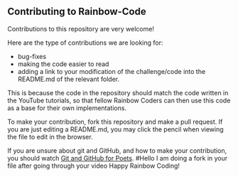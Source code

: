 ## Contributing to Rainbow-Code

Contributions to this repository are very welcome!

Here are the type of contributions we are looking for:
 - bug-fixes
 - making the code easier to read
 - adding a link to your modification of the challenge/code 
  into the README.md of the relevant folder.

This is because the code in the repository should match the code written 
in the YouTube tutorials, so that fellow Rainbow Coders can then 
use this code as a base for their own implementations.

To make your contribution, fork this repository and make a pull request.
If you are just editing a README.md, you may click the pencil when viewing
the file to edit in the browser.

If you are unsure about git and GitHub, and how to make your contribution,
you should watch [Git and GitHub for Poets](https://www.youtube.com/playlist?list=PLRqwX-V7Uu6ZF9C0YMKuns9sLDzK6zoiV).
#Hello I am doing a fork in your file after going through your video
Happy Rainbow Coding!
